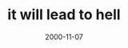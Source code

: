 ---
layout: base.njk
title : 'it will lead to hell' 
view_title : 'it will lead to hell' 
year : '2000' 
date : '2000-11-07' 
img_file : '/drawing/leadhell.png' 
html_file : 'leadhell' 
next_html : 'happyknow.html' 
year_order : '574' 
permalink : "title/{{html_file}}.html"
---